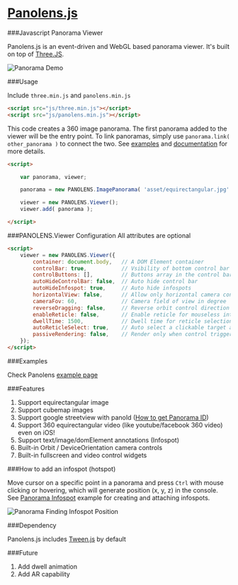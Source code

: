 # [Panolens.js](http://pchen66.github.io/Panolens)

###Javascript Panorama Viewer

Panolens.js is an event-driven and WebGL based panorama viewer. It's built on top of [Three.JS](https://github.com/mrdoob/three.js). 

![Panorama Demo](https://github.com/pchen66/pchen66.github.io/blob/master/Panolens/images/panolens.gif?raw=true)

###Usage

Include `three.min.js` and `panolens.min.js`

```html
<script src="js/three.min.js"></script>
<script src="js/panolens.min.js"></script>
```
This code creates a 360 image panorama. The first panorama added to the viewer will be the entry point. To link panoramas, simply use `panorama.link( other_panorama )` to connect the two. See [examples](http://pchen66.github.io/Panolens/) and [documentation](http://pchen66.github.io/Panolens/docs/index.html) for more details.

```html
<script>

	var panorama, viewer;

	panorama = new PANOLENS.ImagePanorama( 'asset/equirectangular.jpg' );

	viewer = new PANOLENS.Viewer();
	viewer.add( panorama );

</script>
```

###PANOLENS.Viewer Configuration
All attributes are optional
```html
<script>
	viewer = new PANOLENS.Viewer({
		container: document.body,	// A DOM Element container
		controlBar: true, 			// Vsibility of bottom control bar
		controlButtons: [],			// Buttons array in the control bar. Default to ['fullscreen', 'navigation', 'vr', 'video']
		autoHideControlBar: false,	// Auto hide control bar
		autoHideInfospot: true,		// Auto hide infospots
		horizontalView: false,		// Allow only horizontal camera control
		cameraFov: 60,				// Camera field of view in degree
		reverseDragging: false,		// Reverse orbit control direction
		enableReticle: false,		// Enable reticle for mouseless interaction
		dwellTime: 1500,			// Dwell time for reticle selection in millisecond
		autoReticleSelect: true,	// Auto select a clickable target after dwellTime
		passiveRendering: false,	// Render only when control triggered by user input 
	});
</script>
```

###Examples

Check Panolens [example page](http://pchen66.github.io/Panolens/#Example)

###Features

1.	Support equirectangular image
2.	Support cubemap images
3.	Support google streetview with panoId ([How to get Panorama ID](http://stackoverflow.com/questions/29916149/google-maps-streetview-how-to-get-panorama-id))
4.	Support 360 equirectangular video (like youtube/facebook 360 video) even on iOS!
5.	Support text/image/domElement annotations (Infospot)
6.	Built-in Orbit / DeviceOrientation camera controls
7.	Built-in fullscreen and video control widgets

###How to add an infospot (hotspot)

Move cursor on a specific point in a panorama and press `Ctrl` with mouse clicking or hovering, which will generate position (x, y, z) in the console. See [Panorama Infospot](http://pchen66.github.io/Panolens/examples/panorama_infospot.html) example for creating and attaching infospots.

![Panorama Finding Infospot Position](https://github.com/pchen66/pchen66.github.io/blob/master/Panolens/images/panolens_add_infospot_480p.gif?raw=true)

###Dependency

Panolens.js includes [Tween.js](https://github.com/tweenjs/tween.js/) by default

###Future
1.	Add dwell animation
2.	Add AR capability